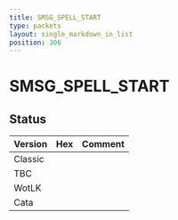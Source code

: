 ```yaml
---
title: SMSG_SPELL_START
type: packets
layout: single_markdown_in_list
position: 306
---
```


# SMSG_SPELL_START

## Status

Version | Hex | Comment
---------- | ---------- | ---------- 
Classic |  |  
TBC |  |  
WotLK |  |  
Cata |  |  
